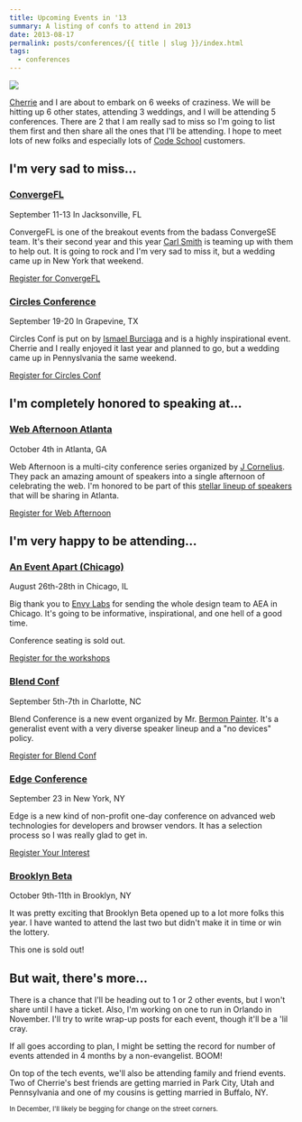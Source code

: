 ```yaml
---
title: Upcoming Events in '13
summary: A listing of confs to attend in 2013
date: 2013-08-17
permalink: posts/conferences/{{ title | slug }}/index.html
tags:
  - conferences
---
```


<div class="container intro">

![](http://f.cl.ly/items/3o3c3b0w1e1U1u322b3F/us-map.svg)

[Cherrie](https://twitter.com/cherriedenney) and I are about to embark on 6 weeks of craziness. We will be hitting up 6 other states, attending 3 weddings, and I will be attending 5 conferences. There are 2 that I am really sad to miss so I'm going to list them first and then share all the ones that I'll be attending. I hope to meet lots of new folks and especially lots of [Code School](http://codeschool.com) customers.

## I'm very sad to miss...

</div>

<div class="convergefl-conf">

<div class="container">

### [ConvergeFL](http://convergefl.com)  
September 11-13 In Jacksonville, FL

ConvergeFL is one of the breakout events from the badass ConvergeSE team. It's their second year and this year [Carl Smith](https://twitter.com/carlsmith) is teaming up with them to help out. It is going to rock and I'm very sad to miss it, but a wedding came up in New York that weekend.

[Register for ConvergeFL](https://account.unmatchedstyle.com/register/convergefl-2013/)

</div>

</div>

<div class="circles-conf">

<div class="container">

### [Circles Conference](http://circlesconference.com)  
September 19-20 In Grapevine, TX

Circles Conf is put on by [Ismael Burciaga](https://twitter.com/burciaga) and is a highly inspirational event. Cherrie and I really enjoyed it last year and planned to go, but a wedding came up in Pennyslvania the same weekend.

[Register for Circles Conf](https://circlesco.com/conference/registration/index.php)

</div>

</div>

## I'm completely honored to speaking at...

<div class="webafternoon-conf">

<div class="container">

### [Web Afternoon Atlanta](http://webafternoon.com)  
October 4th in Atlanta, GA  

Web Afternoon is a multi-city conference series organized by [J Cornelius](https://twitter.com/jc). They pack an amazing amount of speakers into a single afternoon of celebrating the web. I'm honored to be part of this [stellar lineup of speakers](http://webafternoon.com/#tickets) that will be sharing in Atlanta.

[Register for Web Afternoon](http://webafternoon.com/#tickets)

</div>

</div>

## I'm very happy to be attending...

<div class="aea-conf">

<div class="container">

### [An Event Apart (Chicago)](http://aneventapart.com/event/chicago-2013)  
August 26th-28th in Chicago, IL

Big thank you to [Envy Labs](http://envylabs.com) for sending the whole design team to AEA in Chicago. It's going to be informative, inspirational, and one hell of a good time.

Conference seating is sold out.

[Register for the workshops](http://aneventapart.com/event/chicago-2013)

</div>

</div>

<div class="blend-conf">

<div class="container">

### [Blend Conf](http://www.blendconf.com)  
September 5th-7th in Charlotte, NC

Blend Conference is a new event organized by Mr. [Bermon Painter](http://twitter.com/bermonpainter). It's a generalist event with a very diverse speaker lineup and a "no devices" policy.

[Register for Blend Conf](https://tito.io/blendconf/blendconf-2013)

</div>

</div>

<div class="edge-conf">

<div class="container">

### <a href="">Edge Conference</a>  
September 23 in New York, NY

Edge is a new kind of non-profit one-day conference on advanced web technologies for developers and browser vendors. It has a selection process so I was really glad to get in.

[Register Your Interest](https://docs.google.com/a/envylabs.com/spreadsheet/viewform?formkey=dEJtUjA3UDR3MnQtbWdwdWM3Vm85Rnc6MA#gid=0)

</div>

</div>

<div class="brooklynBeta-conf">

<div class="container">

### [Brooklyn Beta](https://brooklynbeta.org/2013)  
October 9th-11th in Brooklyn, NY

It was pretty exciting that Brooklyn Beta opened up to a lot more folks this year. I have wanted to attend the last two but didn't make it in time or win the lottery.

This one is sold out!

</div>

</div>

<div class="container">

## But wait, there's more...

There is a chance that I'll be heading out to 1 or 2 other events, but I won't share until I have a ticket. Also, I'm working on one to run in Orlando in November. I'll try to write wrap-up posts for each event, though it'll be a 'lil cray.

If all goes according to plan, I might be setting the record for number of events attended in 4 months by a non-evangelist. BOOM!

On top of the tech events, we'll also be attending family and friend events. Two of Cherrie's best friends are getting married in Park City, Utah and Pennsylvania and one of my cousins is getting married in Buffalo, NY.

<small>In December, I'll likely be begging for change on the street corners.</small>

</div>